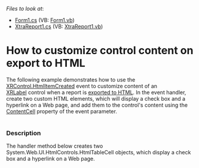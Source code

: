 <!-- default file list -->
*Files to look at*:

* [Form1.cs](./CS/Form1.cs) (VB: [Form1.vb](./VB/Form1.vb))
* [XtraReport1.cs](./CS/XtraReport1.cs) (VB: [XtraReport1.vb](./VB/XtraReport1.vb))
<!-- default file list end -->
# How to customize control content on export to HTML 


<p>The following example demonstrates how to use the <a href="https://documentation.devexpress.com/#XtraReports/DevExpressXtraReportsUIXRControl_HtmlItemCreatedtopic">XRControl.HtmlItemCreated</a> event to customize content of an <a href="https://documentation.devexpress.com/#XtraReports/clsDevExpressXtraReportsUIXRLabeltopic">XRLabel</a> control when a report is <a href="https://documentation.devexpress.com/#XtraReports/CustomDocument2575">exported to HTML</a>. In the event handler, create two custom HTML elements, which will display a check box and a hyperlink on a Web page, and add them to the control's content using the <a href="https://documentation.devexpress.com/#XtraReports/DevExpressXtraReportsUIHtmlEventArgs_ContentCelltopic">ContentCell</a> property of the event parameter.<br><br></p>


<h3>Description</h3>

<p>The handler method below creates two System.Web.UI.HtmlControls.HtmlTableCell objects, which display a check box and a hyperlink on a Web page.</p>

<br/>


